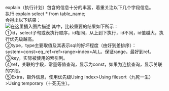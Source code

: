 explain（执行计划）包含的信息十分的丰富，着重关注以下几个字段信息。  
执行 explain select * from table_name;  
会得出以下结果：  
![在这里插入图片描述](https://img-blog.csdnimg.cn/750d69293bae404cbcd978505266817f.png)
其中，比较重要的结果如下所示：  
①id，select子句或表执行顺序，id相同，从上到下执行，id不同，id值越大，执行优先级越高。  
②type，type主要取值及其表示sql的好坏程度（由好到差排序）：system>const>eq_ref>ref>range>index>ALL。保证range，最好到ref。  
③key，实际被使用的索引列。  
④ref，关联的字段，常量等值查询，显示为const，如果为连接查询，显示关联的字段。  
⑤Extra，额外信息，使用优先级Using index>Using filesort（九死一生）>Using temporary（十死无生）。  

